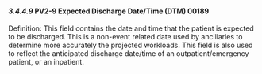 #### *3.4.4.9* PV2-9 Expected Discharge Date/Time (DTM) 00189

Definition: This field contains the date and time that the patient is expected to be discharged. This is a non-event related date used by ancillaries to determine more accurately the projected workloads. This field is also used to reflect the anticipated discharge date/time of an outpatient/emergency patient, or an inpatient.
